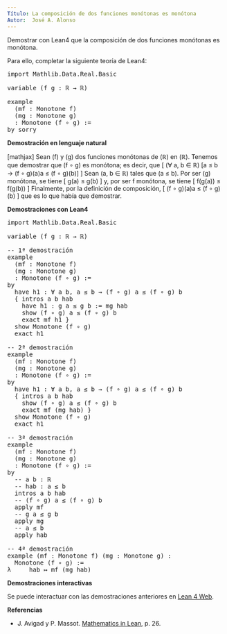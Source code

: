 ```yaml
---
Título: La composición de dos funciones monótonas es monótona
Autor:  José A. Alonso
---
```


Demostrar con Lean4 que la composición de dos funciones monótonas es monótona.

Para ello, completar la siguiente teoría de Lean4:

<pre lang="lean">
import Mathlib.Data.Real.Basic

variable (f g : ℝ → ℝ)

example
  (mf : Monotone f)
  (mg : Monotone g)
  : Monotone (f ∘ g) :=
by sorry
</pre>
<!--more-->

<b>Demostración en lenguaje natural</b>

[mathjax]
Sean \(f\) y \(g\) dos funciones monótonas de \(ℝ\) en \(ℝ\). Tenemos que demostrar que \(f ∘ g\) es monótona; es decir, que
\[ (∀ a, b ∈ ℝ) [a ≤ b → (f ∘ g)(a)a ≤ (f ∘ g)(b)] \]
Sean \(a, b ∈ ℝ\) tales que \(a ≤ b\). Por ser \(g\) monótona, se tiene
\[ g(a) ≤ g(b) \]
y, por ser f monótona, se tiene
\[ f(g(a)) ≤ f(g(b)) \]
Finalmente, por la definición de composición,
\[ (f ∘ g)(a)a ≤ (f ∘ g)(b) \]
que es lo que había que demostrar.

<b>Demostraciones con Lean4</b>

<pre lang="lean">
import Mathlib.Data.Real.Basic

variable (f g : ℝ → ℝ)

-- 1ª demostración
example
  (mf : Monotone f)
  (mg : Monotone g)
  : Monotone (f ∘ g) :=
by
  have h1 : ∀ a b, a ≤ b → (f ∘ g) a ≤ (f ∘ g) b
  { intros a b hab
    have h1 : g a ≤ g b := mg hab
    show (f ∘ g) a ≤ (f ∘ g) b
    exact mf h1 }
  show Monotone (f ∘ g)
  exact h1

-- 2ª demostración
example
  (mf : Monotone f)
  (mg : Monotone g)
  : Monotone (f ∘ g) :=
by
  have h1 : ∀ a b, a ≤ b → (f ∘ g) a ≤ (f ∘ g) b
  { intros a b hab
    show (f ∘ g) a ≤ (f ∘ g) b
    exact mf (mg hab) }
  show Monotone (f ∘ g)
  exact h1

-- 3ª demostración
example
  (mf : Monotone f)
  (mg : Monotone g)
  : Monotone (f ∘ g) :=
by
  -- a b : ℝ
  -- hab : a ≤ b
  intros a b hab
  -- (f ∘ g) a ≤ (f ∘ g) b
  apply mf
  -- g a ≤ g b
  apply mg
  -- a ≤ b
  apply hab

-- 4ª demostración
example (mf : Monotone f) (mg : Monotone g) :
  Monotone (f ∘ g) :=
λ _ _ hab ↦ mf (mg hab)
</pre>

<b>Demostraciones interactivas</b>

Se puede interactuar con las demostraciones anteriores en <a href="https://lean.math.hhu.de/#url=https://raw.githubusercontent.com/jaalonso/Calculemus2/main/src/Composicion_de_funciones_monotonas.lean" rel="noopener noreferrer" target="_blank">Lean 4 Web</a>.

<b>Referencias</b>

<ul>
<li> J. Avigad y P. Massot. <a href="https://bit.ly/3U4UjBk">Mathematics in Lean</a>, p. 26.</li>
</ul>
